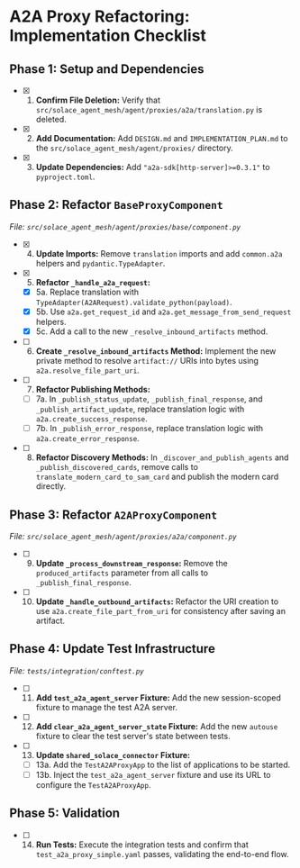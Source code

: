 # A2A Proxy Refactoring: Implementation Checklist

## Phase 1: Setup and Dependencies

- [x] 1. **Confirm File Deletion:** Verify that `src/solace_agent_mesh/agent/proxies/a2a/translation.py` is deleted.
- [x] 2. **Add Documentation:** Add `DESIGN.md` and `IMPLEMENTATION_PLAN.md` to the `src/solace_agent_mesh/agent/proxies/` directory.
- [x] 3. **Update Dependencies:** Add `"a2a-sdk[http-server]>=0.3.1"` to `pyproject.toml`.

## Phase 2: Refactor `BaseProxyComponent`

*File: `src/solace_agent_mesh/agent/proxies/base/component.py`*

- [x] 4. **Update Imports:** Remove `translation` imports and add `common.a2a` helpers and `pydantic.TypeAdapter`.
- [x] 5. **Refactor `_handle_a2a_request`:**
    - [x] 5a. Replace translation with `TypeAdapter(A2ARequest).validate_python(payload)`.
    - [x] 5b. Use `a2a.get_request_id` and `a2a.get_message_from_send_request` helpers.
    - [x] 5c. Add a call to the new `_resolve_inbound_artifacts` method.
- [ ] 6. **Create `_resolve_inbound_artifacts` Method:** Implement the new private method to resolve `artifact://` URIs into bytes using `a2a.resolve_file_part_uri`.
- [ ] 7. **Refactor Publishing Methods:**
    - [ ] 7a. In `_publish_status_update`, `_publish_final_response`, and `_publish_artifact_update`, replace translation logic with `a2a.create_success_response`.
    - [ ] 7b. In `_publish_error_response`, replace translation logic with `a2a.create_error_response`.
- [ ] 8. **Refactor Discovery Methods:** In `_discover_and_publish_agents` and `_publish_discovered_cards`, remove calls to `translate_modern_card_to_sam_card` and publish the modern card directly.

## Phase 3: Refactor `A2AProxyComponent`

*File: `src/solace_agent_mesh/agent/proxies/a2a/component.py`*

- [ ] 9. **Update `_process_downstream_response`:** Remove the `produced_artifacts` parameter from all calls to `_publish_final_response`.
- [ ] 10. **Update `_handle_outbound_artifacts`:** Refactor the URI creation to use `a2a.create_file_part_from_uri` for consistency after saving an artifact.

## Phase 4: Update Test Infrastructure

*File: `tests/integration/conftest.py`*

- [ ] 11. **Add `test_a2a_agent_server` Fixture:** Add the new session-scoped fixture to manage the test A2A server.
- [ ] 12. **Add `clear_a2a_agent_server_state` Fixture:** Add the new `autouse` fixture to clear the test server's state between tests.
- [ ] 13. **Update `shared_solace_connector` Fixture:**
    - [ ] 13a. Add the `TestA2AProxyApp` to the list of applications to be started.
    - [ ] 13b. Inject the `test_a2a_agent_server` fixture and use its URL to configure the `TestA2AProxyApp`.

## Phase 5: Validation

- [ ] 14. **Run Tests:** Execute the integration tests and confirm that `test_a2a_proxy_simple.yaml` passes, validating the end-to-end flow.
